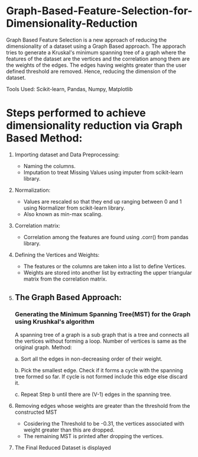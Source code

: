 # Graph-Based-Feature-Selection-for-Dimensionality-Reduction
Graph Based Feature Selection is a new approach of reducing the dimensionality of a dataset using a Graph Based approach. The apporach tries to generate a Kruskal's minimum spanning tree of a graph where the features of the dataset are the vertices and the correlation among them are the weights of the edges. The edges having weights greater than the user defined threshold  are removed. Hence, reducing the dimension of the dataset.


Tools Used: Scikit-learn, Pandas, Numpy, Matplotlib


# Steps performed to achieve dimensionality reduction via Graph Based Method:
1. Importing dataset and Data Preprocessing:
    - Naming the columns.
    - Imputation to treat Missing Values using imputer from scikit-learn library.
2. Normalization:
    - Values are rescaled so that they end up ranging between 0 and 1 using Normalizer from scikit-learn library.
    - Also known as min-max scaling.
3. Correlation matrix:
    - Correlation among the features are found using .corr() from pandas library.
4. Defining the Vertices and Weights:
    - The features or the columns are taken into a list to define Vertices.
    - Weights are stored into another list by extracting the upper triangular matrix from the correlation matrix.
5. ## The Graph Based Approach:
   ### Generating the Minimum Spanning Tree(MST) for the Graph using Krushkal's algorithm
      A spanning tree of a graph is a sub graph that is a tree and connects all the vertices without forming a loop. Number of vertices is same as the           original graph.
      Method:
      
      a. Sort all the edges in non-decreasing order of their weight.
      
      b. Pick the smallest edge. Check if it forms a cycle with the spanning tree formed so far. If cycle is not formed include this edge else discard it.
      
      c. Repeat Step b until there are (V-1) edges in the spanning tree.
      
6. Removing edges whose weights are greater than the threshold from the constructed MST
    - Cosidering the Threshold to be -0.31, the vertices associated with weight greater than this are dropped.
    - The remaining MST is printed after dropping the vertices.
7. The Final Reduced Dataset is displayed
